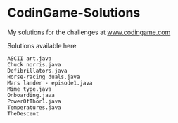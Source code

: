 # CodinGame-Solutions
My solutions for the challenges at www.codingame.com

Solutions available here

 	ASCII art.java 
	Chuck norris.java 
	Defibrillators.java 	
	Horse-racing duals.java 
	Mars lander - episode1.java 
	Mime type.java 
	Onboarding.java 	
	PowerOfThor1.java 
	Temperatures.java 
	TheDescent
  
